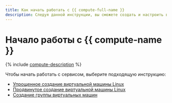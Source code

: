 ```yaml
---
title: Как начать работать с {{ compute-full-name }}
description: Следуя данной инструкции, вы сможете создать и настроить виртуальную машину или группу ВМ.
---
```


# Начало работы с {{ compute-name }}

{% include [compute-description](../../_includes/compute/compute-description.md) %}

Чтобы начать работать с сервисом, выберите подходящую инструкцию:
* [Упрощенное создание виртуальной машины Linux](simple-form-vm.md)
* [Продвинутое создание виртуальной машины Linux](quick-create-linux.md)
* [Создание группы виртуальных машин](ig.md)